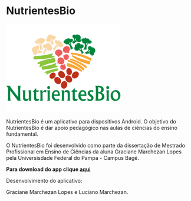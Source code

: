 # NutrientesBio

![NutrientesBio Logo](https://raw.githubusercontent.com/lucianoMarchezan/nutrientesBio/dev/Desenvolvimento/NutrientesBio/app/src/main/res/drawable/logo.png)

NutrientesBio é um aplicativo para dispositivos Android. O objetivo do NutrientesBio é dar apoio pedagógico nas
aulas de ciências do ensino fundamental.

O NutrientesBio foi desenvolvido como parte da dissertação de Mestrado Profissional em Ensino de Ciências 
da aluna Graciane Marchezan Lopes pela Universisdade Federal do Pampa - Campus Bagé.

**Para download do app clique [aqui](https://github.com/lucianoMarchezan/nutrientesBio/raw/dev/nutrientesBio.apk)**

Desenvolvimento do aplicativo:

Graciane Marchezan Lopes e Luciano Marchezan.


